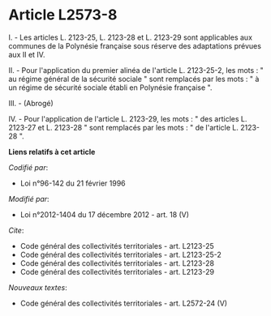 # Article L2573-8

I. - Les articles L. 2123-25, L. 2123-28 et L. 2123-29 sont applicables aux communes de la Polynésie française sous réserve
des adaptations prévues aux II et IV. 

II. - Pour l'application du premier alinéa de l'article L. 2123-25-2, les mots : " au régime général de la sécurité sociale "
sont remplacés par les mots : " à un régime de sécurité sociale établi en Polynésie française ". 

III. - (Abrogé)

IV. - Pour l'application de l'article L. 2123-29, les mots : " des articles L. 2123-27 et L. 2123-28 " sont remplacés par les
mots : " de l'article L. 2123-28 ".

**Liens relatifs à cet article**

_Codifié par_:

  - Loi n°96-142 du 21 février 1996

_Modifié par_:

  - Loi n°2012-1404 du 17 décembre 2012 - art. 18 (V)

_Cite_:

  - Code général des collectivités territoriales - art. L2123-25
  - Code général des collectivités territoriales - art. L2123-25-2
  - Code général des collectivités territoriales - art. L2123-28
  - Code général des collectivités territoriales - art. L2123-29

_Nouveaux textes_:

  - Code général des collectivités territoriales - art. L2572-24 (V)

